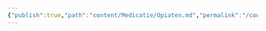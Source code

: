 ```yaml
---
{"publish":true,"path":"content/Medicatie/Opiaten.md","permalink":"/content/medicatie/opiaten/","title":"Opiaten","draft":true,"tags":["Medicatie/Analgetica","draft"]}
---
```



